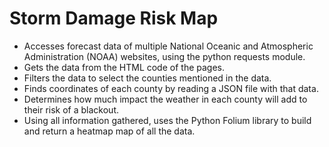 # Storm Damage Risk Map
- Accesses forecast data of multiple National Oceanic and Atmospheric Administration (NOAA) websites, using the python requests module.
- Gets the data from the HTML code of the pages. 
- Filters the data to select the counties mentioned in the data.
- Finds coordinates of each county by reading a JSON file with that data.
- Determines how much impact the weather in each county will add to their risk of a blackout.
- Using all information gathered, uses the Python Folium library to build and return a heatmap map of all the data.

